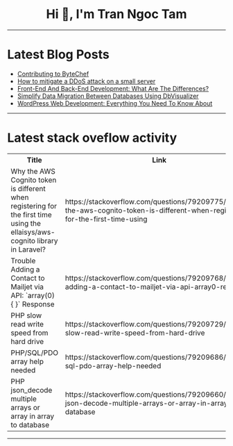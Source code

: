 <h1 align="center">Hi 👋, I'm Tran Ngoc Tam</h1>

---

# Latest Blog Posts 
<!-- BLOG-POST-LIST:START -->
- [Contributing to ByteChef](https://dev.to/arilloid/contributing-to-bytechef-23gb)
- [How to mitigate a DDoS attack on a small server](https://dev.to/victoor/how-to-mitigate-a-ddos-attack-on-a-small-server-1a74)
- [Front-End And Back-End Development: What Are The Differences?](https://dev.to/birdmorning/front-end-and-back-end-development-what-are-the-differences-1g6k)
- [Simplify Data Migration Between Databases Using DbVisualizer](https://dev.to/dbvismarketing/simplify-data-migration-between-databases-using-dbvisualizer-pki)
- [WordPress Web Development: Everything You Need To Know About](https://dev.to/birdmorning/wordpress-web-development-everything-you-need-to-know-about-po)
<!-- BLOG-POST-LIST:END -->

---

# Latest stack oveflow activity
<table>
  <tr><th>Title</th><th>Link</th></tr>
  <!-- STACKOVERFLOW:START --><tr><td>Why the AWS Cognito token is different when registering for the first time using the ellaisys/aws-cognito library in Laravel?</td><td>https://stackoverflow.com/questions/79209775/why-the-aws-cognito-token-is-different-when-registering-for-the-first-time-using</td></tr><tr><td>Trouble Adding a Contact to Mailjet via API: `array&lpar;0&rpar; { }` Response</td><td>https://stackoverflow.com/questions/79209768/trouble-adding-a-contact-to-mailjet-via-api-array0-response</td></tr><tr><td>PHP slow read write speed from hard drive</td><td>https://stackoverflow.com/questions/79209729/php-slow-read-write-speed-from-hard-drive</td></tr><tr><td>PHP/SQL/PDO array help needed</td><td>https://stackoverflow.com/questions/79209686/php-sql-pdo-array-help-needed</td></tr><tr><td>PHP json_decode multiple arrays or array in array to database</td><td>https://stackoverflow.com/questions/79209660/php-json-decode-multiple-arrays-or-array-in-array-to-database</td></tr><!-- STACKOVERFLOW:END -->
</table>

---


